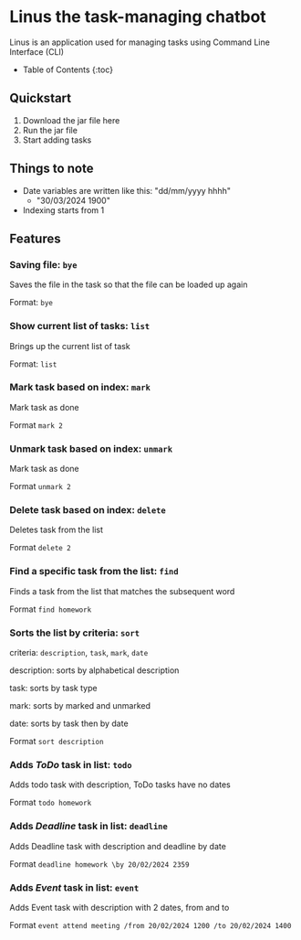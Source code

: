 # Linus the task-managing chatbot

Linus is an application used for managing tasks using Command Line Interface (CLI)

* Table of Contents
{:toc}

## Quickstart
   1. Download the jar file here
   2. Run the jar file
   3. Start adding tasks

## Things to note
   - Date variables are written like this: "dd/mm/yyyy hhhh"
      - "30/03/2024 1900"
   - Indexing starts from 1

## Features


### Saving file: `bye`

Saves the file in the task so that the file can be loaded up again

Format: `bye`


### Show current list of tasks: `list`

Brings up the current list of task

Format: `list`


### Mark task based on index: `mark`

Mark task as done

Format `mark 2`


### Unmark task based on index: `unmark`

Mark task as done

Format `unmark 2`


### Delete task based on index: `delete`

Deletes task from the list

Format `delete 2`

### Find a specific task from the list: `find`

Finds a task from the list that matches the subsequent word

Format `find homework`


### Sorts the list by criteria: `sort`

criteria: `description`, `task`, `mark`, `date`

description: sorts by alphabetical description

task: sorts by task type

mark: sorts by marked and unmarked

date: sorts by task then by date

Format `sort description`


### Adds *ToDo* task in list: `todo`

Adds todo task with description, ToDo tasks have no dates

Format `todo homework`


### Adds *Deadline* task in list: `deadline`

Adds Deadline task with description and deadline by date

Format `deadline homework \by 20/02/2024 2359`


### Adds *Event* task in list: `event`

Adds Event task with description with 2 dates, from and to

Format `event attend meeting /from 20/02/2024 1200 /to 20/02/2024 1400`
